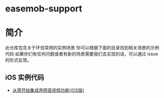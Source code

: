 # easemob-support
# 简介
此仓库包含关于环信常用的实例场景
你可以根据下面的目录找到相关场景的示例代码
如果你们有任何问题或者有新的场景需要我们去实现的话，可以通过 issue 的形式反馈。


## iOS 实例代码

- [从零开始集成声网音视频功能(iOS版)](iOS/1v1Call-demo-swift)



